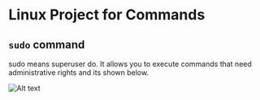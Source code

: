 # Linux Project for Commands

## `sudo` command


sudo means superuser do. It allows you to execute commands that need administrative rights and its shown below.

![Alt text](<Images%5CScreenshot%202023-12-03%20235724.png>)
